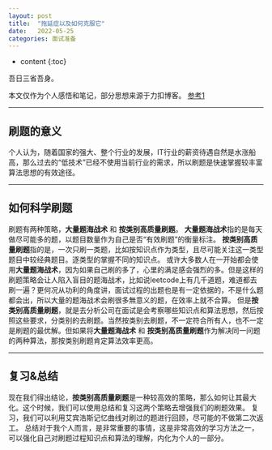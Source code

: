 ```yaml
---
layout: post
title:  "拖延症以及如何克服它"
date:   2022-05-25
categories: 面试准备
---
```

* content
{:toc}

吾日三省吾身。

本文仅作为个人感悟和笔记，部分思想来源于力扣博客。 [参考1](https://leetcode.cn/circle/discuss/jq9Zke/)

---
## 刷题的意义
个人认为，随着国家的强大、整个行业的发展，IT行业的薪资待遇自然是水涨船高，那么过去的“低技术”已经不使用当前行业的需求，所以刷题是快速掌握较丰富算法思想的有效途径。

---
## 如何科学刷题
刷题有两种策略，**大量题海战术** 和 **按类别高质量刷题**。
**大量题海战术**指的是每天做尽可能多的题，以题目数量作为自己是否“有效刷题”的衡量标注。
**按类别高质量刷题**指的是，一次只刷一类题，比如按知识点作为类型，且尽可能关注这一类型题目中较经典题目。逐类型的掌握不同的知识点。
或许大多数人在一开始都会使用**大量题海战术**，因为如果自己刷的多了，心里的满足感会强烈的多。但是这样的刷题策略会让人陷入盲目的题海战术，比如说leetcode上有几千道题，难道都去刷一遍？更何况从功利的角度讲，面试过程的出题也是有一定依据的，不是什么题都会出，所以大量的题海战术会刷很多無意义的题，在效率上就不合算。
但是**按类别高质量刷题**，就是去分析公司在面试是会考察哪些知识点和算法思想，然后按照这些要求，分类别的去刷题。当然按类别去刷题，不一定符合所有人，也不一定是刷题的最优解。但如果将**大量题海战术** 和 **按类别高质量刷题**作为解决同一问题的两种算法，那按类别刷题肯定算法效率更高。

---
## 复习&总结
现在我们得出结论，**按类别高质量刷题**是一种较高效的策略，那么如何让其最大化。这个时候，我们可以使用总结和复习这两个策略去增强我们的刷题效果。
复习，我们可以利用艾宾浩斯记忆曲线对刷过的题进行回顾，尽可能的不做第二次返工。
总结对于我个人而言，是非常重要的事情，这是非常高效的学习方法之一，可以强化自己对刷题过程知识点和算法的理解，内化为个人的一部分。
